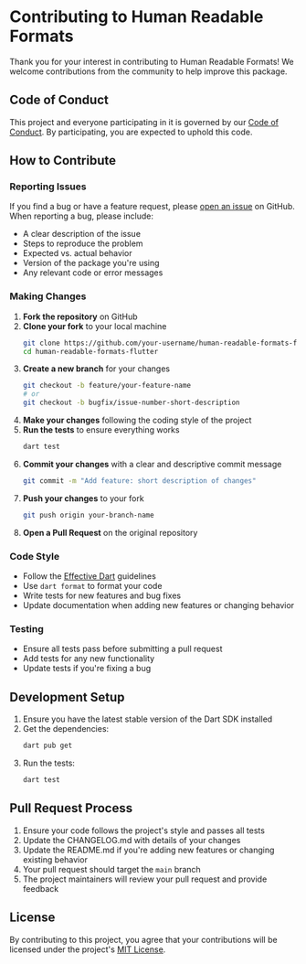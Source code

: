 # Contributing to Human Readable Formats

Thank you for your interest in contributing to Human Readable Formats! We welcome contributions from the community to help improve this package.

## Code of Conduct

This project and everyone participating in it is governed by our [Code of Conduct](CODE_OF_CONDUCT.md). By participating, you are expected to uphold this code.

## How to Contribute

### Reporting Issues

If you find a bug or have a feature request, please [open an issue](https://github.com/sdkwala/human-readable-formats-flutter/issues/new/choose) on GitHub. When reporting a bug, please include:

- A clear description of the issue
- Steps to reproduce the problem
- Expected vs. actual behavior
- Version of the package you're using
- Any relevant code or error messages

### Making Changes

1. **Fork the repository** on GitHub
2. **Clone your fork** to your local machine
   ```bash
   git clone https://github.com/your-username/human-readable-formats-flutter.git
   cd human-readable-formats-flutter
   ```
3. **Create a new branch** for your changes
   ```bash
   git checkout -b feature/your-feature-name
   # or
   git checkout -b bugfix/issue-number-short-description
   ```
4. **Make your changes** following the coding style of the project
5. **Run the tests** to ensure everything works
   ```bash
   dart test
   ```
6. **Commit your changes** with a clear and descriptive commit message
   ```bash
   git commit -m "Add feature: short description of changes"
   ```
7. **Push your changes** to your fork
   ```bash
   git push origin your-branch-name
   ```
8. **Open a Pull Request** on the original repository

### Code Style

- Follow the [Effective Dart](https://dart.dev/guides/language/effective-dart) guidelines
- Use `dart format` to format your code
- Write tests for new features and bug fixes
- Update documentation when adding new features or changing behavior

### Testing

- Ensure all tests pass before submitting a pull request
- Add tests for any new functionality
- Update tests if you're fixing a bug

## Development Setup

1. Ensure you have the latest stable version of the Dart SDK installed
2. Get the dependencies:
   ```bash
   dart pub get
   ```
3. Run the tests:
   ```bash
   dart test
   ```

## Pull Request Process

1. Ensure your code follows the project's style and passes all tests
2. Update the CHANGELOG.md with details of your changes
3. Update the README.md if you're adding new features or changing existing behavior
4. Your pull request should target the `main` branch
5. The project maintainers will review your pull request and provide feedback

## License

By contributing to this project, you agree that your contributions will be licensed under the project's [MIT License](LICENSE).
